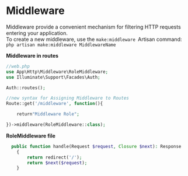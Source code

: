 # Middleware
Middleware provide a convenient mechanism for filtering HTTP requests entering your application. <br>
To create a new middleware, use the `make:middleware `Artisan command: <br>
`php artisan make:middleware MiddlewareName`

**Middleware in routes**
```php
//web.php
use App\Http\Middleware\RoleMiddleware;
use Illuminate\Support\Facades\Auth;

Auth::routes();

//new syntax for Assigning Middleware to Routes
Route::get('/middleware', function(){

    return"Middleware Role";

})->middleware(RoleMiddleware::class);

```

**RoleMiddleware file**
```php
  public function handle(Request $request, Closure $next): Response
    {
        return redirect('/');
        return $next($request);
    }
```
